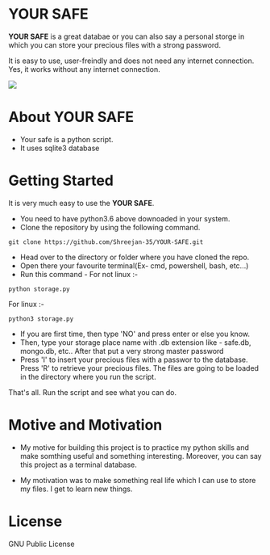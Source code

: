 # YOUR SAFE

**YOUR SAFE** is a great databae or you can also say a personal storge in which you can store your precious files with a strong password.

It is easy to use, user-freindly and does not need any internet connection. 
Yes, it works without any internet connection.

![](https://github.com/Shreejan-35/YOUR-SAFE/blob/main/safe_image.jpg)

# About YOUR SAFE
- Your safe is a python script.
- It uses sqlite3 database

# Getting Started
It is very much easy to use the **YOUR SAFE**.
- You need to have python3.6 above downoaded in your system.
- Clone the repository by using the following command.
```
git clone https://github.com/Shreejan-35/YOUR-SAFE.git
```
- Head over to the directory or folder where you have cloned the repo.
- Open there your favourite terminal(Ex- cmd, powershell, bash, etc...)
- Run this command -
For not linux :-
```
python storage.py
```
For linux :-
```
python3 storage.py
```
- If you are first time, then type 'NO' and press enter or else you know.
- Then, type your storage place name with .db extension like - safe.db, mongo.db, etc.. After that put a very strong master password
- Press 'I' to insert your precious files with a passwor to the database. Press 'R' to retrieve your precious files. The files are going to be loaded in the directory where you run the script.

That's all. Run the script and see what you can do.

# Motive and Motivation
- My motive for building this project is to practice my python skills and make somthing useful and something interesting. Moreover, you can say this project as a terminal database.

- My motivation was to make something real life which I can use to store my files. I get to learn new things.

# License
GNU Public License